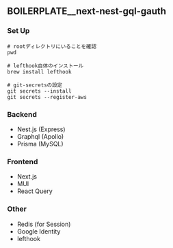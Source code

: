 ## BOILERPLATE__next-nest-gql-gauth

### Set Up

```
# rootディレクトリにいることを確認
pwd

# lefthook自体のインストール
brew install lefthook

# git-secretsの設定
git secrets --install
git secrets --register-aws
```

### Backend

- Nest.js (Express)
- Graphql (Apollo)
- Prisma (MySQL)

### Frontend

- Next.js
- MUI
- React Query

### Other

- Redis (for Session)
- Google Identity
- lefthook
